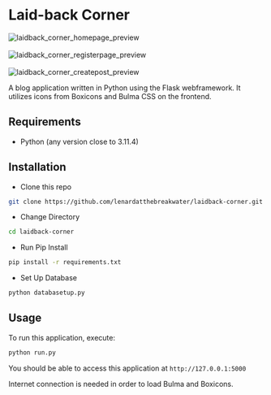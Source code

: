 # Laid-back Corner

![laidback_corner_homepage_preview](https://github.com/lenardatthebreakwater/laidback-corner/assets/142602437/d94398b8-8753-434a-a768-525372d7aea6)\
\
![laidback_corner_registerpage_preview](https://github.com/lenardatthebreakwater/laidback-corner/assets/142602437/30bd9237-5296-4164-89b2-ce956ac1fef1)\
\
![laidback_corner_createpost_preview](https://github.com/lenardatthebreakwater/laidback-corner/assets/142602437/d280df7a-1296-4164-94a8-c5ff3373bd1a)

A blog application written in Python using the Flask webframework. It utilizes icons from Boxicons and Bulma CSS on the frontend.

## Requirements
* Python (any version close to 3.11.4)

## Installation

* Clone this repo 

```bash
git clone https://github.com/lenardatthebreakwater/laidback-corner.git
```

* Change Directory

```bash
cd laidback-corner
```

* Run Pip Install

```bash
pip install -r requirements.txt
```

* Set Up Database

```bash
python databasetup.py
```

## Usage

To run this application, execute:

```bash
python run.py
```

You should be able to access this application at `http://127.0.0.1:5000`

Internet connection is needed in order to load Bulma and Boxicons.

